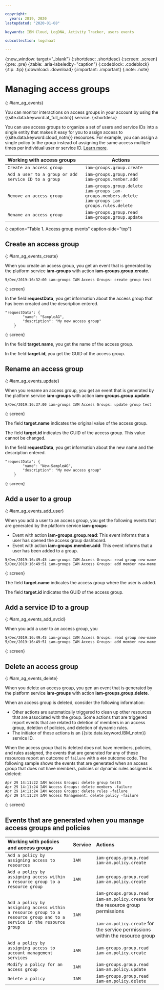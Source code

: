 ```yaml
---

copyright:
  years: 2019, 2020
lastupdated: "2020-01-08"

keywords: IBM Cloud, LogDNA, Activity Tracker, users events

subcollection: logdnaat

---
```


{:new_window: target="_blank"}
{:shortdesc: .shortdesc}
{:screen: .screen}
{:pre: .pre}
{:table: .aria-labeledby="caption"}
{:codeblock: .codeblock}
{:tip: .tip}
{:download: .download}
{:important: .important}
{:note: .note}

# Managing access groups
{: #iam_ag_events}

You can monitor interactions on access groups in your account by using the {{site.data.keyword.at_full_notm}} service.
{:shortdesc}

You can use access groups to organize a set of users and service IDs into a single entity that makes it easy for you to assign access to {{site.data.keyword.cloud_notm}} resources. For example, you can assign a single policy to the group instead of assigning the same access multiple times per individual user or service ID. [Learn more](/docs/iam?topic=iam-groups).


| Working with access groups                                             | Actions                                        |
|:-----------------------------------------------------------------------|-----------------------------------------------|
| `Create an access group`                                               | `iam-groups.group.create` |
| `Add a user to a group or add service ID to a group`                   | `iam-groups.group.read` </br>`iam-groups.member.add` |
| `Remove an access group`                                               | `iam-groups.group.delete` </br>`iam-groups iam-groups.members.delete` </br>`iam-groups iam-groups.rules.delete` |
| `Rename an access group`                                               | `iam-groups.group.read` </br>`iam-groups.group.update` |
{: caption="Table 1. Access group events" caption-side="top"} 



## Create an access group
{: #iam_ag_events_create}

When you create an access group, you get an event that is generated by the platform service **iam-groups** with action **iam-groups.group.create**.

```
5/Dec/2019:16:32:00 iam-groups IAM Access Groups: create group test  
```
{: screen}

In the field **requestData**, you get information about the access group that has been created and the description entered.

```
"requestData": {
        "name": "SampleAG",
        "description": "My new access group"
    }
```
{: screen}

In the field **target.name**, you get the name of the access group.

In the field **target.id**, you get the GUID of the access group.


## Rename an access group
{: #iam_ag_events_update}

When you rename an access group, you get an event that is generated by the platform service **iam-groups** with action **iam-groups.group.update**.

```
5/Dec/2019:16:37:00 iam-groups IAM Access Groups: update group test
```
{: screen}

The field **target.name** indicates the original value of the access group.

The field **target.id** indicates the GUID of the access group. This value cannot be changed.

In the field **requestData**, you get information about the new name and the description entered.

```
"requestData": {
        "name": "New-SampleAG",
        "description": "My new access group"
    }
```
{: screen}

## Add a user to a group
{: #iam_ag_events_add_user}

When you add a user to an access group, you get the following events that are generated by the platform service **iam-groups**:

* Event with action **iam-groups.group.read**: This event informs that a user has opened the access group dashboard.
* Event with action **iam-groups.member.add**: This event informs that a user has been added to a group.

```
5/Dec/2019:16:49:45 iam-groups IAM Access Groups: read group new-name 
5/Dec/2019:16:49:51 iam-groups IAM Access Groups: add member new-name  
```
{: screen}


The field **target.name** indicates the access group where the user is added.

The field **target.id** indicates the GUID of the access group.





## Add a service ID to a group
{: #iam_ag_events_add_svcid}

When you add a user to an access group, you

```
5/Dec/2019:16:49:45 iam-groups IAM Access Groups: read group new-name 
5/Dec/2019:16:49:51 iam-groups IAM Access Groups: add member new-name  
```
{: screen}

## Delete an access group
{: #iam_ag_events_delete}

When you delete an access group, you gen an event that is generated by the platform service **iam-groups** with action **iam-groups.group.delete**.

When an access group is deleted, consider the following information:
* Other actions are automatically triggered to clean up other resources that are associated with the group. Some actions that are triggered report events that are related to deletion of members in an access group, deletion of policies, and deletion of dynamic rules. 
* The initiator of these actions is an {{site.data.keyword.IBM_notm}} service ID.


When the access group that is deleted does not have members, policies, and rules assigned, the events that are generated for any of these resources report an outcome of `failure` with a `404` outcome code. The following sample shows the events that are generated when an access group that does not have members, policies or dynamic rules assigned is deleted:

```
Apr 29 14:11:22 IAM Access Groups: delete group test5
Apr 29 14:11:24 IAM Access Groups: delete members -failure
Apr 29 14:11:24 IAM Access Groups: delete rules -failure
Apr 29 14:11:24 IAM Access Management: delete policy -failure
```
{: screen}




## Events that are generated when you manage access groups and policies

| Working with policies and access groups                                | Service     | Actions                                        |
|:-----------------------------------------------------------------------|:------------|:-----------------------------------------------|
| `Add a policy by assigning access to resources`                        | `IAM`       | `iam-groups.group.read` </br>`iam-am.policy.create` |
| `Add a policy by assigning access within a resource group to a resource group` | `IAM`       |  `iam-groups.group.read` </br>`iam-am.policy.create` |
| `Add a policy by assigning access within a resource group to a resource group and to a service in the resource group` | `IAM` | `iam-groups.group.read` </br>`iam-am.policy.create` for the resource group permissions </br></br>`iam-am.policy.create` for the service permissions within the resource group |
| `Add a policy by assigning access to account management services`      | `IAM`       | `iam-groups.group.read` </br>`iam-am.policy.create` |
| `Modify a policy for an access group`                                  | `IAM`       | `iam-groups.group.read` </br>`iam-am.policy.update` |
| `Delete a policy`                                                      | `IAM`       | `iam-groups.group.read` </br>`iam-am.policy.delete` |
